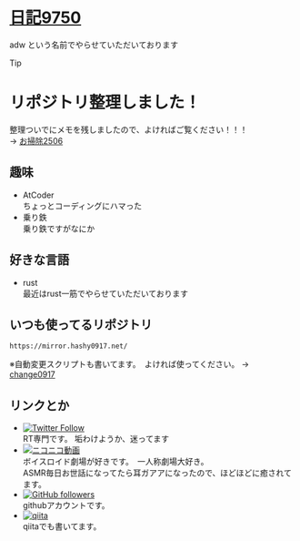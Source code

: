 # [日記9750](https://adw39.org)
adw という名前でやらせていただいております

> [!TIP]
> # リポジトリ整理しました！
> 整理ついでにメモを残しましたので、よければご覧ください！！！  
> -> [お掃除2506](/freewrite/お掃除2506/)

## 趣味
- AtCoder  
  ちょっとコーディングにハマった
- 乗り鉄  
  乗り鉄ですがなにか

## 好きな言語
- rust  
  最近はrust一筋でやらせていただいております

## いつも使ってるリポジトリ
```
https://mirror.hashy0917.net/
``` 
※自動変更スクリプトも書いてます。　よければ使ってください。 → [change0917](https://github.com/wcdi/change_0917)

## リンクとか
- [![Twitter Follow](https://img.shields.io/twitter/follow/tamkame123?link=https%3A%2F%2Ftwitter.com%2Ftamkame123)](https://twitter.com/tamkame123)  
  RT専門です。 垢わけようか、迷ってます
- [![ニコニコ動画](https://img.shields.io/badge/niconico-tamkame123-%23C0C0C0?style=flat-square&link=https%3A%2F%2Fwww.nicovideo.jp%2Fuser%2F83709685)](https://www.nicovideo.jp/user/83709685)  
  ボイスロイド劇場が好きです。　一人称劇場大好き。  
  ASMR毎日お世話になってたら耳ガアアになったので、ほどほどに癒されてます。  
- [![GitHub followers](https://img.shields.io/github/followers/tam1192?style=flat-square)](https://github.com/tam1192)  
  githubアカウントです。
- [![qiita](https://img.shields.io/badge/qiita-green?style=flat-square&link=https%3A%2F%2Fqiita.com%2Ftamkame123)](https://qiita.com/tamkame123)  
  qiitaでも書いてます。

